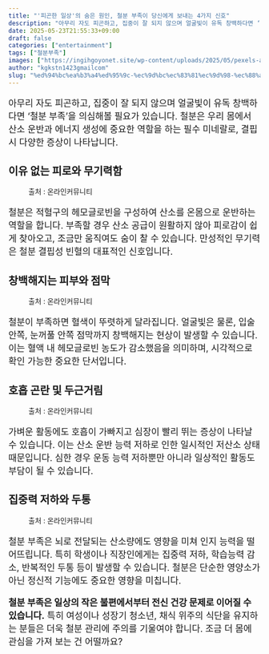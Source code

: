 ```yaml
---
title: "'피곤한 일상'의 숨은 원인, 철분 부족이 당신에게 보내는 4가지 신호"
description: "아무리 자도 피곤하고, 집중이 잘 되지 않으며 얼굴빛이 유독 창백하다면 ‘철분 부족’을 의심해볼 필요가 있습니다. 철분은 우리 몸에서 산소 운반과 에너지 생성에 중요한 역할을 하는 필수 미네랄로, 결핍 시 다양한 증상이 나타납니다."
date: 2025-05-23T21:55:33+09:00
draft: false
categories: ["entertainment"]
tags: ["철분부족"]
images: ["https://ingihgoyonet.site/wp-content/uploads/2025/05/pexels-anntarazevich-6173661-683x1024.jpg", "https://ingihgoyonet.site/wp-content/uploads/2025/05/pexels-desertedinurban-4555632-683x1024.jpg", "https://ingihgoyonet.site/wp-content/uploads/2025/05/pexels-cottonbro-6202740-683x1024.jpg", "https://ingihgoyonet.site/wp-content/uploads/2025/05/pexels-alexander-dummer-37646-133021-683x1024.jpg"]
author: "kgkstn1423gmailcom"
slug: "%ed%94%bc%ea%b3%a4%ed%95%9c-%ec%9d%bc%ec%83%81%ec%9d%98-%ec%88%a8%ec%9d%80-%ec%9b%90%ec%9d%b8-%ec%b2%a0%eb%b6%84-%eb%b6%80%ec%a1%b1%ec%9d%b4-%eb%8b%b9%ec%8b%a0%ec%97%90%ea%b2%8c-%eb%b3%b4"
---
```


<p style="font-size:18px">아무리 자도 피곤하고, 집중이 잘 되지 않으며 얼굴빛이 유독 창백하다면 ‘철분 부족’을 의심해볼 필요가 있습니다. 철분은 우리 몸에서 산소 운반과 에너지 생성에 중요한 역할을 하는 필수 미네랄로, 결핍 시 다양한 증상이 나타납니다.</p> <h2 >이유 없는 피로와 무기력함</h2> <figure ><img src="https://ingihgoyonet.site/wp-content/uploads/2025/05/pexels-anntarazevich-6173661-683x1024.jpg" alt="" style="aspect-ratio:16/9;object-fit:cover"/><figcaption >출처 : 온라인커뮤니티</figcaption></figure> <p style="font-size:18px">철분은 적혈구의 헤모글로빈을 구성하여 산소를 온몸으로 운반하는 역할을 합니다. 부족할 경우 산소 공급이 원활하지 않아 피로감이 쉽게 찾아오고, 조금만 움직여도 숨이 찰 수 있습니다. 만성적인 무기력은 철분 결핍성 빈혈의 대표적인 신호입니다.</p> <h2 >창백해지는 피부와 점막</h2> <figure ><img src="https://ingihgoyonet.site/wp-content/uploads/2025/05/pexels-desertedinurban-4555632-683x1024.jpg" alt="" style="aspect-ratio:16/9;object-fit:cover"/><figcaption >출처 : 온라인커뮤니티</figcaption></figure> <p style="font-size:18px">철분이 부족하면 혈색이 뚜렷하게 달라집니다. 얼굴빛은 물론, 입술 안쪽, 눈꺼풀 안쪽 점막까지 창백해지는 현상이 발생할 수 있습니다. 이는 혈액 내 헤모글로빈 농도가 감소했음을 의미하며, 시각적으로 확인 가능한 중요한 단서입니다.</p> <h2 >호흡 곤란 및 두근거림</h2> <figure ><img src="https://ingihgoyonet.site/wp-content/uploads/2025/05/pexels-cottonbro-6202740-683x1024.jpg" alt="" style="aspect-ratio:16/9;object-fit:cover"/><figcaption >출처 : 온라인커뮤니티</figcaption></figure> <p style="font-size:18px">가벼운 활동에도 호흡이 가빠지고 심장이 빨리 뛰는 증상이 나타날 수 있습니다. 이는 산소 운반 능력 저하로 인한 일시적인 저산소 상태 때문입니다. 심한 경우 운동 능력 저하뿐만 아니라 일상적인 활동도 부담이 될 수 있습니다.</p> <h2 >집중력 저하와 두통</h2> <figure ><img src="https://ingihgoyonet.site/wp-content/uploads/2025/05/pexels-alexander-dummer-37646-133021-683x1024.jpg" alt="" style="aspect-ratio:16/9;object-fit:cover"/><figcaption >출처 : 온라인커뮤니티</figcaption></figure> <p style="font-size:18px">철분 부족은 뇌로 전달되는 산소량에도 영향을 미쳐 인지 능력을 떨어뜨립니다. 특히 학생이나 직장인에게는 집중력 저하, 학습능력 감소, 반복적인 두통 등이 발생할 수 있습니다. 철분은 단순한 영양소가 아닌 정신적 기능에도 중요한 영향을 미칩니다.</p> <p style="font-size:18px"><strong>철분 부족은 일상의 작은 불편에서부터 전신 건강 문제로 이어질 수 있습니다.</strong> 특히 여성이나 성장기 청소년, 채식 위주의 식단을 유지하는 분들은 더욱 철분 관리에 주의를 기울여야 합니다. 조금 더 몸에 관심을 가져 보는 건 어떨까요?</p>